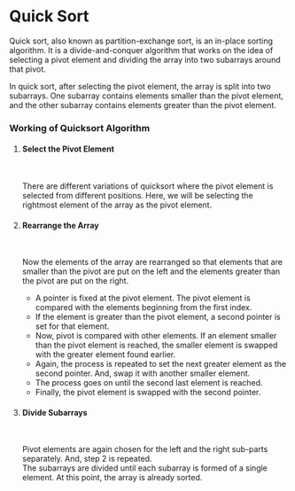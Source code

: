 <h1>Quick Sort</h1>
<p>Quick sort, also known as partition-exchange sort, is an in-place sorting algorithm. It is a divide-and-conquer algorithm that works on the idea of selecting a pivot element and dividing the array into two subarrays around that pivot.</p>
<p>In quick sort, after selecting the pivot element, the array is split into two subarrays. One subarray contains elements smaller than the pivot element, and the other subarray contains elements greater than the pivot element.</p>
<h3>Working of Quicksort Algorithm</h3>
<ol>
  <li><h4>Select the Pivot Element</h4><br/>
    <p>There are different variations of quicksort where the pivot element is selected from different positions. Here, we will be selecting the rightmost element of the array as the pivot element.</p>
  </li>
  <li><h4> Rearrange the Array</h4><br>
    <p>Now the elements of the array are rearranged so that elements that are smaller than the pivot are put on the left and the elements greater than the pivot are put on the right.</p>
       <ul>
         <li>A pointer is fixed at the pivot element. The pivot element is compared with the elements beginning from the first index.</li>
         <li>If the element is greater than the pivot element, a second pointer is set for that element.</li>
          <li>Now, pivot is compared with other elements. If an element smaller than the pivot element is reached, the smaller element is swapped with the greater element found earlier.</li>
          <li>Again, the process is repeated to set the next greater element as the second pointer. And, swap it with another smaller element.</li>
          <li>The process goes on until the second last element is reached.</li>
          <li>Finally, the pivot element is swapped with the second pointer.
         </li>
       </ul>
  </li>
  <li><h4>Divide Subarrays</h4><br/>
  <p>Pivot elements are again chosen for the left and the right sub-parts separately. And, step 2 is repeated.<br/>
    The subarrays are divided until each subarray is formed of a single element. At this point, the array is already sorted.
  </p>
  </li>
</ol>
